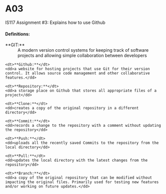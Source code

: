 # A03
IS117 Assignment #3: Explains how to use Github

#### Definitions:
<dl>
    <dt>**GIT:**</dt>
    <dd>A modern version control systems for keeping track of software projects and allowing simple collaboration between developers</dd>
    
    <dt>**Github:**</dt>
    <dd>a website for hosting projects that use Git for their version control. It allows source code management and other collaborative features.</dd>

    <dt>**Repository:**</dt>
    <dd>a storage place on Github that stores all appropriate files of a project</dd>
    
    <dt>**Clone:**</dt>
    <dd>creates a copy of the original repository in a different directory</dd>

    <dt>**Commit:**</dt>
    <dd>records a change to the repository with a comment without updating the repository</dd>
    
    <dt>**Push:**</dt>
    <dd>uploads all the recently saved Commits to the repository from the local directory</dd>
    
    <dt>**Pull:**</dt>
    <dd>updates the local directory with the latest changes from the repository</dd>
    
    <dt>**Branch:**</dt>
    <dd>a copy of the original repository that can be modified without impacting the original files. Primarily used for testing new features and/or working on future updates.</dd>

</dl>
        